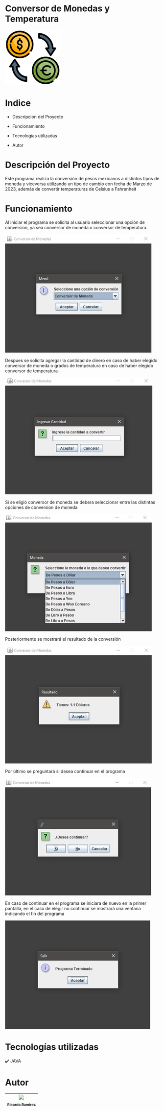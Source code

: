 # Conversor de Monedas y Temperatura

![](https://github.com/ricardoramirezmora/prueba/blob/master/divisas%20(1).png)

# Indice

- Descripcion del Proyecto

- Funcionamiento

- Tecnologías utilizadas

- Autor

# Descripción del Proyecto
Este programa realiza la conversión de pesos mexicanos a distintos tipos de moneda y viceversa utilizando un tipo de cambio con fecha de Marzo de 2023, además de convertir temperaturas de Celsius a Fahrenheit

# Funcionamiento
Al iniciar el programa se solicita al usuario seleccionar una opción de conversion, ya sea conversor de moneda o conversor de temperatura.

![](https://github.com/ricardoramirezmora/prueba/blob/master/Men%C3%BA%20de%20inicio.jpg)

Despues se solicita agregar la cantidad de dinero en caso de haber elegido conversor de moneda o grados de temperatura en caso de haber elegido conversor de temperatura

![](https://github.com/ricardoramirezmora/prueba/blob/master/Ingresar%20Cantidad.jpg)

Si se eligió conversor de moneda se debera seleccionar entre las distintas opciones de conversion de moneda

![](https://github.com/ricardoramirezmora/prueba/blob/master/Seleccion.jpg)

Posteriormente se mostrará el resultado de la conversión

![](https://github.com/ricardoramirezmora/prueba/blob/master/Resultado.jpg)

Por último se preguntará si desea continuar en el programa

![](https://github.com/ricardoramirezmora/prueba/blob/master/Continuar.jpg)

En caso de continuar en el programa se iniciara de nuevo en la primer pantalla, en el caso de elegir no continuar se mostrará una ventana indicando el fin del programa

![](https://github.com/ricardoramirezmora/prueba/blob/master/Fin.jpg)

# Tecnologías utilizadas

✔️ JAVA

# Autor

| [<img src="https://avatars.githubusercontent.com/u/122123239?v=4" width=115><br><sub>Ricardo Ramirez</sub>](https://github.com/ricardoramirezmora) |  
| :---: |
